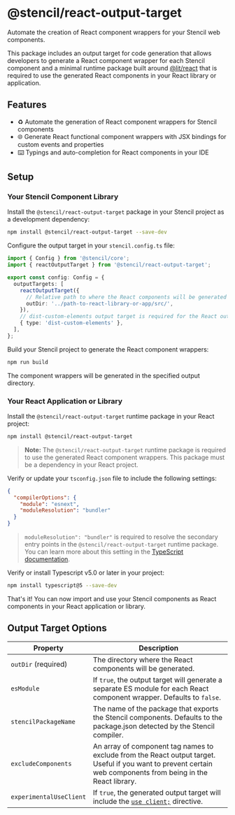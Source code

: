 # @stencil/react-output-target

Automate the creation of React component wrappers for your Stencil web components.

This package includes an output target for code generation that allows developers to generate a React component wrapper for each Stencil component and a minimal runtime package built around [@lit/react](https://www.npmjs.com/package/@lit/react) that is required to use the generated React components in your React library or application.

## Features

- ♻️ Automate the generation of React component wrappers for Stencil components
- 🌐 Generate React functional component wrappers with JSX bindings for custom events and properties
- ⌨️ Typings and auto-completion for React components in your IDE

## Setup

### Your Stencil Component Library

Install the `@stencil/react-output-target` package in your Stencil project as a development dependency:

```bash
npm install @stencil/react-output-target --save-dev
```

Configure the output target in your `stencil.config.ts` file:

```ts
import { Config } from '@stencil/core';
import { reactOutputTarget } from '@stencil/react-output-target';

export const config: Config = {
  outputTargets: [
    reactOutputTarget({
      // Relative path to where the React components will be generated
      outDir: '../path-to-react-library-or-app/src/',
    }),
    // dist-custom-elements output target is required for the React output target
    { type: 'dist-custom-elements' },
  ],
};
```

Build your Stencil project to generate the React component wrappers:

```bash
npm run build
```

The component wrappers will be generated in the specified output directory.

### Your React Application or Library

Install the `@stencil/react-output-target` runtime package in your React project:

```bash
npm install @stencil/react-output-target
```

> **Note:** The `@stencil/react-output-target` runtime package is required to use the generated React component wrappers. This package must be a dependency in your React project.

Verify or update your `tsconfig.json` file to include the following settings:

```json
{
  "compilerOptions": {
    "module": "esnext",
    "moduleResolution": "bundler"
  }
}
```

> `moduleResolution": "bundler"` is required to resolve the secondary entry points in the `@stencil/react-output-target` runtime package. You can learn more about this setting in the [TypeScript documentation](https://www.typescriptlang.org/docs/handbook/modules/theory.html#module-resolution).

Verify or install Typescript v5.0 or later in your project:

```bash
npm install typescript@5 --save-dev
```

That's it! You can now import and use your Stencil components as React components in your React application or library.

## Output Target Options

| Property                | Description                                                                                                                                                    |
| ----------------------- | -------------------------------------------------------------------------------------------------------------------------------------------------------------- |
| `outDir` (required)     | The directory where the React components will be generated.                                                                                                    |
| `esModule`              | If `true`, the output target will generate a separate ES module for each React component wrapper. Defaults to `false`.                                         |
| `stencilPackageName`    | The name of the package that exports the Stencil components. Defaults to the package.json detected by the Stencil compiler.                                    |
| `excludeComponents`     | An array of component tag names to exclude from the React output target. Useful if you want to prevent certain web components from being in the React library. |
| `experimentalUseClient` | If `true`, the generated output target will include the [`use client;`](https://react.dev/reference/react/use-client) directive.                               |
